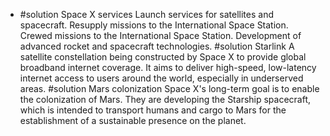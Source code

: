   - #solution Space X services
Launch services for satellites and spacecraft. Resupply missions to the International Space Station. Crewed missions to the International Space Station. Development of advanced rocket and spacecraft technologies.
   #solution Starlink
A satellite constellation being constructed by Space X to provide global broadband internet coverage. It aims to deliver high-speed, low-latency internet access to users around the world, especially in underserved areas.
   #solution Mars colonization
Space X's long-term goal is to enable the colonization of Mars. They are developing the Starship spacecraft, which is intended to transport humans and cargo to Mars for the establishment of a sustainable presence on the planet.


